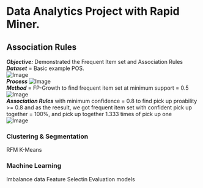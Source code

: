 # Data Analytics Project with Rapid Miner.



## Association Rules
***Objective:*** Demonstrated the Frequent Item set and Association Rules<br />
***Dataset*** = Basic example POS.<br />
![Image](https://github.com/Pakkawatk/portfolio/blob/gh-pages/img/rap_asso1.PNG?raw=true)<br />
***Process***
![Image](https://github.com/Pakkawatk/portfolio/blob/gh-pages/img/rap_asso2.PNG?raw=true)<br />
***Method***  = FP-Growth to find frequent item set at minimum support = 0.5<br />
![Image](https://github.com/Pakkawatk/portfolio/blob/gh-pages/img/rap_asso3.PNG?raw=true)<br />
***Association Rules*** with minimum confidence = 0.8 to find pick up proability >= 0.8 and as the reesult, we got frequent item set with confident pick up together = 100%, and pick up together 1.333 times of pick up one<br />
![Image](https://github.com/Pakkawatk/portfolio/blob/gh-pages/img/rap_asso4.PNG?raw=true)<br />



### Clustering & Segmentation
RFM
K-Means

### Machine Learning

Imbalance data
Feature Selectin
Evaluation models
